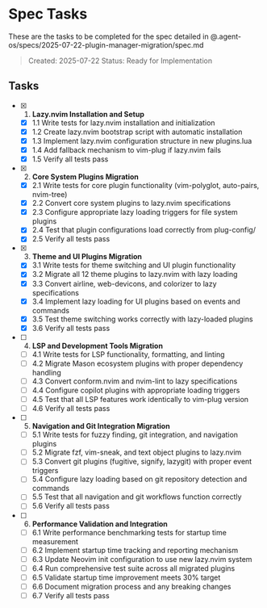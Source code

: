 # Spec Tasks

These are the tasks to be completed for the spec detailed in @.agent-os/specs/2025-07-22-plugin-manager-migration/spec.md

> Created: 2025-07-22
> Status: Ready for Implementation

## Tasks

- [x] 1. **Lazy.nvim Installation and Setup**
  - [x] 1.1 Write tests for lazy.nvim installation and initialization
  - [x] 1.2 Create lazy.nvim bootstrap script with automatic installation
  - [x] 1.3 Implement lazy.nvim configuration structure in new plugins.lua
  - [x] 1.4 Add fallback mechanism to vim-plug if lazy.nvim fails
  - [x] 1.5 Verify all tests pass

- [x] 2. **Core System Plugins Migration**
  - [x] 2.1 Write tests for core plugin functionality (vim-polyglot, auto-pairs, nvim-tree)
  - [x] 2.2 Convert core system plugins to lazy.nvim specifications
  - [x] 2.3 Configure appropriate lazy loading triggers for file system plugins
  - [x] 2.4 Test that plugin configurations load correctly from plug-config/
  - [x] 2.5 Verify all tests pass

- [x] 3. **Theme and UI Plugins Migration**
  - [x] 3.1 Write tests for theme switching and UI plugin functionality
  - [x] 3.2 Migrate all 12 theme plugins to lazy.nvim with lazy loading
  - [x] 3.3 Convert airline, web-devicons, and colorizer to lazy specifications
  - [x] 3.4 Implement lazy loading for UI plugins based on events and commands
  - [x] 3.5 Test theme switching works correctly with lazy-loaded plugins
  - [x] 3.6 Verify all tests pass

- [ ] 4. **LSP and Development Tools Migration**
  - [ ] 4.1 Write tests for LSP functionality, formatting, and linting
  - [ ] 4.2 Migrate Mason ecosystem plugins with proper dependency handling
  - [ ] 4.3 Convert conform.nvim and nvim-lint to lazy specifications
  - [ ] 4.4 Configure copilot plugins with appropriate loading triggers
  - [ ] 4.5 Test that all LSP features work identically to vim-plug version
  - [ ] 4.6 Verify all tests pass

- [ ] 5. **Navigation and Git Integration Migration**
  - [ ] 5.1 Write tests for fuzzy finding, git integration, and navigation plugins
  - [ ] 5.2 Migrate fzf, vim-sneak, and text object plugins to lazy.nvim
  - [ ] 5.3 Convert git plugins (fugitive, signify, lazygit) with proper event triggers
  - [ ] 5.4 Configure lazy loading based on git repository detection and commands
  - [ ] 5.5 Test that all navigation and git workflows function correctly
  - [ ] 5.6 Verify all tests pass

- [ ] 6. **Performance Validation and Integration**
  - [ ] 6.1 Write performance benchmarking tests for startup time measurement
  - [ ] 6.2 Implement startup time tracking and reporting mechanism
  - [ ] 6.3 Update Neovim init configuration to use new lazy.nvim system
  - [ ] 6.4 Run comprehensive test suite across all migrated plugins
  - [ ] 6.5 Validate startup time improvement meets 30% target
  - [ ] 6.6 Document migration process and any breaking changes
  - [ ] 6.7 Verify all tests pass